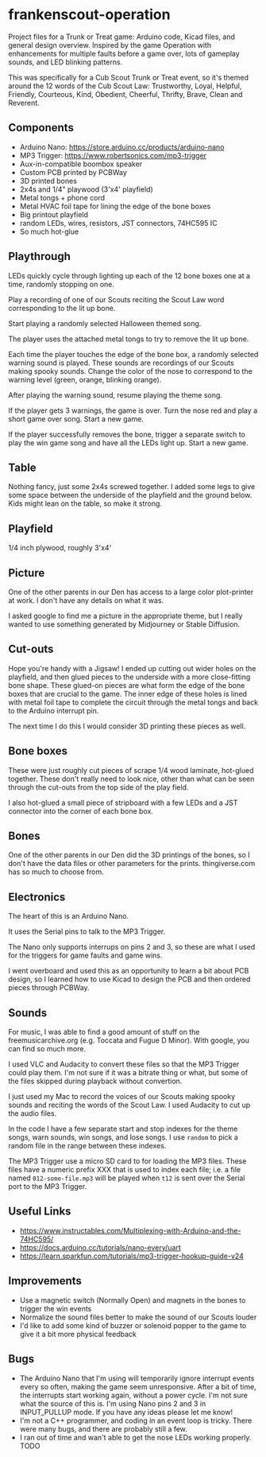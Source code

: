 # frankenscout-operation

Project files for a Trunk or Treat game: Arduino code, Kicad files, and general
design overview. Inspired by the game Operation with enhancements for multiple
faults before a game over, lots of gameplay sounds, and LED blinking patterns.

This was specifically for a Cub Scout Trunk or Treat event, so it's themed
around the 12 words of the Cub Scout Law: Trustworthy, Loyal, Helpful, Friendly,
Courteous, Kind, Obedient, Cheerful, Thrifty, Brave, Clean and Reverent.

## Components

- Arduino Nano: https://store.arduino.cc/products/arduino-nano
- MP3 Trigger: https://www.robertsonics.com/mp3-trigger
- Aux-in-compatible boombox speaker
- Custom PCB printed by PCBWay
- 3D printed bones
- 2x4s and 1/4" playwood (3'x4' playfield)
- Metal tongs + phone cord
- Metal HVAC foil tape for lining the edge of the bone boxes
- Big printout playfield
- random LEDs, wires, resistors, JST connectors, 74HC595 IC
- So much hot-glue

## Playthrough

LEDs quickly cycle through lighting up each of the 12 bone boxes one at a time,
randomly stopping on one.

Play a recording of one of our Scouts reciting the Scout Law word corresponding
to the lit up bone.

Start playing a randomly selected Halloween themed song.

The player uses the attached metal tongs to try to remove the lit up bone.

Each time the player touches the edge of the bone box, a randomly selected
warning sound is played. These sounds are recordings of our Scouts making spooky
sounds. Change the color of the nose to correspond to the warning level (green,
orange, blinking orange).

After playing the warning sound, resume playing the theme song.

If the player gets 3 warnings, the game is over. Turn the nose red and play a
short game over song. Start a new game.

If the player successfully removes the bone, trigger a separate switch to play
the win game song and have all the LEDs light up. Start a new game.

## Table

Nothing fancy, just some 2x4s screwed together. I added some legs to give some
space between the underside of the playfield and the ground below. Kids might
lean on the table, so make it strong.

## Playfield

1/4 inch plywood, roughly 3'x4'

## Picture

One of the other parents in our Den has access to a large color plot-printer at
work. I don't have any details on what it was.

I asked google to find me a picture in the appropriate theme, but I really
wanted to use something generated by Midjourney or Stable Diffusion.

## Cut-outs

Hope you're handy with a Jigsaw! I ended up cutting out wider holes on the
playfield, and then glued pieces to the underside with a more close-fitting bone
shape. These glued-on pieces are what form the edge of the bone boxes that are
crucial to the game. The inner edge of these holes is lined with metal foil tape
to complete the circuit through the metal tongs and back to the Arduino
interrupt pin.

The next time I do this I would consider 3D printing these pieces as well.

## Bone boxes

These were just roughly cut pieces of scrape 1/4 wood laminate, hot-glued
together. These don't really need to look nice, other than what can be seen
through the cut-outs from the top side of the play field.

I also hot-glued a small piece of stripboard with a few LEDs and a JST connector
into the corner of each bone box.

## Bones

One of the other parents in our Den did the 3D printings of the bones, so I
don't have the data files or other parameters for the prints. thingiverse.com
has so much to choose from.

## Electronics

The heart of this is an Arduino Nano.

It uses the Serial pins to talk to the MP3 Trigger.

The Nano only supports interrups on pins 2 and 3, so these are what I used for
the triggers for game faults and game wins.

I went overboard and used this as an opportunity to learn a bit about PCB
design, so I learned how to use Kicad to design the PCB and then ordered pieces
through PCBWay.

## Sounds

For music, I was able to find a good amount of stuff on the freemusicarchive.org
(e.g. Toccata and Fugue D Minor). With google, you can find so much more.

I used VLC and Audacity to convert these files so that the MP3 Trigger could
play them. I'm not sure if it was a bitrate thing or what, but some of the files
skipped during playback without convertion.

I just used my Mac to record the voices of our Scouts making spooky sounds and
reciting the words of the Scout Law. I used Audacity to cut up the audio files.

In the code I have a few separate start and stop indexes for the theme songs,
warn sounds, win songs, and lose songs. I use `random` to pick a random file in
the range between these indexes.

The MP3 Trigger use a micro SD card to for loading the MP3 files. These files
have a numeric prefix XXX that is used to index each file; i.e. a file named
`012-some-file.mp3` will be played when `t12` is sent over the Serial port to
the MP3 Trigger.

## Useful Links

- https://www.instructables.com/Multiplexing-with-Arduino-and-the-74HC595/
- https://docs.arduino.cc/tutorials/nano-every/uart
- https://learn.sparkfun.com/tutorials/mp3-trigger-hookup-guide-v24

## Improvements

- Use a magnetic switch (Normally Open) and magnets in the bones to trigger the
win events
- Normalize the sound files better to make the sound of our Scouts louder
- I'd like to add some kind of buzzer or solenoid popper to the game to give it
a bit more physical feedback

## Bugs

- The Arduino Nano that I'm using will temporarily ignore interrupt events every
so often, making the game seem unresponsive. After a bit of time, the interrupts
start working again, without a power cycle. I'm not sure what the source of this
is. I'm using Nano pins 2 and 3 in INPUT_PULLUP mode. If you have any ideas
please let me know!
- I'm not a C++ programmer, and coding in an event loop is tricky. There were
many bugs, and there are probably still a few.
- I ran out of time and wan't able to get the nose LEDs working properly. TODO
